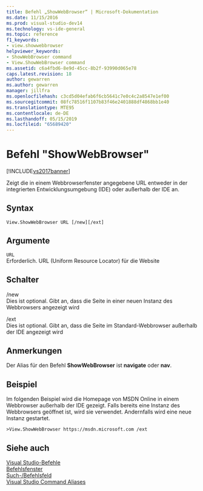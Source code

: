 ```yaml
---
title: Befehl „ShowWebBrowser“ | Microsoft-Dokumentation
ms.date: 11/15/2016
ms.prod: visual-studio-dev14
ms.technology: vs-ide-general
ms.topic: reference
f1_keywords:
- view.showwebbrowser
helpviewer_keywords:
- ShowWebBrowser command
- View.ShowWebBrowser command
ms.assetid: c6a4fbd6-8e9d-45cc-8b2f-93990d065e78
caps.latest.revision: 18
author: gewarren
ms.author: gewarren
manager: jillfra
ms.openlocfilehash: c3cd5d04efab6f6cb5641c7e0c4c2a8547e1ef00
ms.sourcegitcommit: 08fc78516f1107b83f46e2401888df4868bb1e40
ms.translationtype: MTE95
ms.contentlocale: de-DE
ms.lasthandoff: 05/15/2019
ms.locfileid: "65689420"
---
```

# <a name="showwebbrowser-command"></a>Befehl "ShowWebBrowser"
[!INCLUDE[vs2017banner](../../includes/vs2017banner.md)]

Zeigt die in einem Webbrowserfenster angegebene URL entweder in der integrierten Entwicklungsumgebung (IDE) oder außerhalb der IDE an.  
  
## <a name="syntax"></a>Syntax  
  
```  
View.ShowWebBrowser URL [/new][/ext]  
```  
  
## <a name="arguments"></a>Argumente  
 `URL`  
 Erforderlich. URL (Uniform Resource Locator) für die Website  
  
## <a name="switches"></a>Schalter  
 /new  
 Dies ist optional. Gibt an, dass die Seite in einer neuen Instanz des Webbrowsers angezeigt wird  
  
 /ext  
 Dies ist optional. Gibt an, dass die Seite im Standard-Webbrowser außerhalb der IDE angezeigt wird  
  
## <a name="remarks"></a>Anmerkungen  
 Der Alias für den Befehl **ShowWebBrowser** ist **navigate** oder **nav**.  
  
## <a name="example"></a>Beispiel  
 Im folgenden Beispiel wird die Homepage von MSDN Online in einem Webbrowser außerhalb der IDE gezeigt. Falls bereits eine Instanz des Webbrowsers geöffnet ist, wird sie verwendet. Andernfalls wird eine neue Instanz gestartet.  
  
```  
>View.ShowWebBrowser https://msdn.microsoft.com /ext  
```  
  
## <a name="see-also"></a>Siehe auch  
 [Visual Studio-Befehle](../../ide/reference/visual-studio-commands.md)   
 [Befehlsfenster](../../ide/reference/command-window.md)   
 [Such-/Befehlsfeld](../../ide/find-command-box.md)   
 [Visual Studio Command Aliases](../../ide/reference/visual-studio-command-aliases.md)
